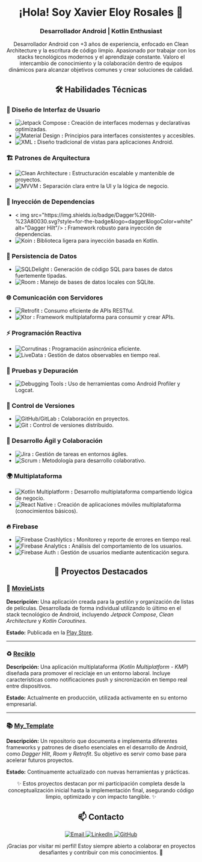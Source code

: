 <h1 align="center">¡Hola! Soy Xavier Eloy Rosales 👋</h1> 
<h3 align="center">Desarrollador Android | Kotlin Enthusiast</h3>

<p align="center"> Desarrollador Android con +3 años de experiencia, enfocado en Clean Architecture y la escritura de código limpio. Apasionado por trabajar con los stacks tecnológicos modernos y el aprendizaje constante. Valoro el intercambio de conocimiento y la colaboración dentro de equipos dinámicos para alcanzar objetivos comunes y crear soluciones de calidad. </p> 
<h2 align="center">🛠️ Habilidades Técnicas</h2>

<h3>🎨 Diseño de Interfaz de Usuario</h3>
<ul>
  <li>
    <img src="https://img.shields.io/badge/Jetpack%20Compose-%2300C853.svg?style=for-the-badge&logo=jetpack-compose&logoColor=white" alt="Jetpack Compose"/>
    <strong> :</strong> Creación de interfaces modernas y declarativas optimizadas.
  </li>

  <li>
    <img src="https://img.shields.io/badge/Material%20Design-%23222.svg?style=for-the-badge&logo=material-design&logoColor=white" alt="Material Design"/> 
    <strong> :</strong> Principios para interfaces consistentes y accesibles.
  </li>
  <li>
    <img src="https://img.shields.io/badge/XML-%23F77F00.svg?style=for-the-badge&logo=xml&logoColor=white" alt="XML"/> 
    <strong> :</strong> Diseño tradicional de vistas para aplicaciones Android.
  </li>
</ul>

<h3>🏗️ Patrones de Arquitectura</h3>
<ul>
  <li>
    <img src="https://img.shields.io/badge/Clean%20Architecture-%23A80030.svg?style=for-the-badge&logo=clean-architecture&logoColor=white" alt="Clean Architecture"/>
    <strong> :</strong> Estructuración escalable y mantenible de proyectos.
  </li>
  <li>
    <img src="https://img.shields.io/badge/MVVM-%23FF5733.svg?style=for-the-badge&logo=architecture&logoColor=white" alt="MVVM"/> 
    <strong> :</strong> Separación clara entre la UI y la lógica de negocio.
  </li>
</ul>

<h3>🔗 Inyección de Dependencias</h3>
<ul>
  <li>
    <
img src="https://img.shields.io/badge/Dagger%20Hilt-%23A80030.svg?style=for-the-badge&logo=dagger&logoColor=white" alt="Dagger Hilt"/> 
    <strong> :</strong> Framework robusto para inyección de dependencias.
  </li>
  <li>
    <img src="https://img.shields.io/badge/Koin-%23E94E77.svg?style=for-the-badge&logo=kotlin&logoColor=white" alt="Koin"/>
    <strong> :</strong> Biblioteca ligera para inyección basada en Kotlin.
  </li>
</ul>

<h3>💾 Persistencia de Datos</h3>
<ul>
  <li>
    <img src="https://img.shields.io/badge/SQLDelight-%230095D5.svg?style=for-the-badge&logo=sql&logoColor=white" alt="SQLDelight"/> 
    <strong> :</strong> Generación de código SQL para bases de datos fuertemente tipadas.
  </li>
  <li>
    <img src="https://img.shields.io/badge/Room-%23FF6F00.svg?style=for-the-badge&logo=room&logoColor=white" alt="Room"/> 
    <strong> :</strong> Manejo de bases de datos locales con SQLite.
  </li>
</ul>

<h3>🌐 Comunicación con Servidores</h3>
<ul>
  <li>
    <img src="https://img.shields.io/badge/Retrofit-%2300C853.svg?style=for-the-badge&logo=retrofit&logoColor=white" alt="Retrofit"/> 
    <strong> :</strong> Consumo eficiente de APIs RESTful.
  </li>
  <li>
    <img src="https://img.shields.io/badge/Ktor-%2322C1C3.svg?style=for-the-badge&logo=ktor&logoColor=white" alt="Ktor"/> 
    <strong> :</strong> Framework multiplataforma para consumir y crear APIs.
  </li>
</ul>

<h3>⚡ Programación Reactiva</h3>
<ul>
  <li>
    <img src="https://img.shields.io/badge/Corrutinas-%230095D5.svg?style=for-the-badge&logo=kotlin&logoColor=white" alt="Corrutinas"/> 
    <strong> :</strong> Programación asincrónica eficiente.
  </li>
  <li>
    <img src="https://img.shields.io/badge/LiveData-%236A1B9A.svg?style=for-the-badge&logo=android&logoColor=white" alt="LiveData"/> 
    <strong> :</strong> Gestión de datos observables en tiempo real.
  </li>
</ul>

<h3>🐞 Pruebas y Depuración</h3>
<ul>
  <li>
    <img src="https://img.shields.io/badge/Debugging%20Tools-%23FFCA28.svg?style=for-the-badge&logo=android&logoColor=white" alt="Debugging Tools"/> 
    <strong> :</strong> Uso de herramientas como Android Profiler y Logcat.
  </li>
</ul>

<h3>📂 Control de Versiones</h3>
<ul>
  <li>
    <img src="https://img.shields.io/badge/GitHub/GitLab-%23181717.svg?style=for-the-badge&logo=github&logoColor=white" alt="GitHub/GitLab"/> 
    <strong> :</strong> Colaboración en proyectos.
  </li>
  <li>
    <img src="https://img.shields.io/badge/Git-%23F05033.svg?style=for-the-badge&logo=git&logoColor=white" alt="Git"/> 
    <strong> :</strong> Control de versiones distribuido.
  </li>
</ul>

<h3>🚀 Desarrollo Ágil y Colaboración</h3>
<ul>
  <li>
    <img src="https://img.shields.io/badge/Jira-%230052CC.svg?style=for-the-badge&logo=jira&logoColor=white" alt="Jira"/> 
    <strong> :</strong> Gestión de tareas en entornos ágiles.
  </li>
  <li>
    <img src="https://img.shields.io/badge/Scrum-%23FF5733.svg?style=for-the-badge&logo=agile&logoColor=white" alt="Scrum"/> 
    <strong> :</strong> Metodología para desarrollo colaborativo.
  </li>
</ul>

<h3>🌍 Multiplataforma</h3>
<ul>
  <li>
    <img src="https://img.shields.io/badge/Kotlin%20Multiplatform-%23A80030.svg?style=for-the-badge&logo=kotlin-multiplatform&logoColor=white" alt="Kotlin Multiplatform"/> 
    <strong> :</strong> Desarrollo multiplataforma compartiendo lógica de negocio.
  </li>
  <li>
    <img src="https://img.shields.io/badge/React%20Native-%2361DAFB.svg?style=for-the-badge&logo=react&logoColor=white" alt="React Native"/> 
    <strong> :</strong> Creación de aplicaciones móviles multiplataforma (conocimientos básicos).
  </li>
</ul>

<h3>🔥 Firebase</h3>
<ul>
  <li>
    <img src="https://img.shields.io/badge/Firebase%20Crashlytics-%23FF6F00.svg?style=for-the-badge&logo=firebase&logoColor=white" alt="Firebase Crashlytics"/> 
    <strong> :</strong> Monitoreo y reporte de errores en tiempo real.
  </li>
  <li>
    <img src="https://img.shields.io/badge/Firebase%20Analytics-%23FFA000.svg?style=for-the-badge&logo=firebase&logoColor=white" alt="Firebase Analytics"/> 
    <strong> :</strong> Análisis del comportamiento de los usuarios.
  </li>
  <li>
    <img src="https://img.shields.io/badge/Firebase%20Auth-%23FFCA28.svg?style=for-the-badge&logo=firebase&logoColor=white" alt="Firebase Auth"/> 
    <strong> :</strong> Gestión de usuarios mediante autenticación segura.
  </li>
</ul>

<h2 align="center">🚀 Proyectos Destacados</h2>

<div style="text-align: left;">

  <h3>🎥 <a href="https://github.com/xvirs/MovieLists">MovieLists</a></h3>
  <p><strong>Descripción:</strong> Una aplicación creada para la gestión y organización de listas de películas. Desarrollada de forma individual utilizando lo último en el stack tecnológico de Android, incluyendo <em>Jetpack Compose</em>, <em>Clean Architecture</em> y <em>Kotlin Coroutines</em>.</p>
  <p><strong>Estado:</strong> Publicada en la <a href="https://play.google.com/apps/testing/com.proyect.movielists">Play Store</a>.</p>
  <hr>

  <h3>♻️ <a href="https://github.com/xvirs/Reciklo">Reciklo</a></h3>
  <p><strong>Descripción:</strong> Una aplicación multiplataforma (<em>Kotlin Multiplatform - KMP</em>) diseñada para promover el reciclaje en un entorno laboral. Incluye características como notificaciones push y sincronización en tiempo real entre dispositivos.</p>
  <p><strong>Estado:</strong> Actualmente en producción, utilizada activamente en su entorno empresarial.</p>
  <hr>

  <h3>📚 <a href="https://github.com/xvirs/My_Template">My_Template</a></h3>
  <p><strong>Descripción:</strong> Un repositorio que documenta e implementa diferentes frameworks y patrones de diseño esenciales en el desarrollo de Android, como <em>Dagger Hilt</em>, <em>Room</em> y <em>Retrofit</em>. Su objetivo es servir como base para acelerar futuros proyectos.</p>
  <p><strong>Estado:</strong> Continuamente actualizado con nuevas herramientas y prácticas.</p>

</div>

<p align="center">✨ Estos proyectos destacan por mi participación completa desde la conceptualización inicial hasta la implementación final, asegurando código limpio, optimizado y con impacto tangible. ✨</p>


<h2 align="center">📫 Contacto</h2>
<p align="center">
  <a href="mailto:rosales.xavier.eloy@gmail.com">
    <img src="https://img.shields.io/badge/Email-D14836?style=for-the-badge&logo=gmail&logoColor=white" alt="Email">
  </a>
  <a href="https://www.linkedin.com/in/rosalesxaviereloy/" target="_blank">
    <img src="https://img.shields.io/badge/LinkedIn-0077B5?style=for-the-badge&logo=linkedin&logoColor=white" alt="LinkedIn">
  </a>
  <a href="https://github.com/xvirs" target="_blank">
    <img src="https://img.shields.io/badge/GitHub-181717?style=for-the-badge&logo=github&logoColor=white" alt="GitHub">
  </a>
</p>
<p align="center">
  ¡Gracias por visitar mi perfil! Estoy siempre abierto a colaborar en proyectos desafiantes y contribuir con mis conocimientos. 🚀
</p>

